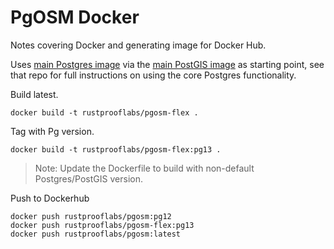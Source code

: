 # PgOSM Docker

Notes covering Docker and generating image for Docker Hub.

Uses [main Postgres image](https://hub.docker.com/_/postgres/) via the [main PostGIS image](https://hub.docker.com/r/postgis/postgis) as starting point, see that
repo for full instructions on using the core Postgres functionality.

Build latest.

```
docker build -t rustprooflabs/pgosm-flex .
```


Tag with Pg version.

```
docker build -t rustprooflabs/pgosm-flex:pg13 .
```

> Note: Update the Dockerfile to build with non-default Postgres/PostGIS version.

Push to Dockerhub

```
docker push rustprooflabs/pgosm:pg12
docker push rustprooflabs/pgosm-flex:pg13
docker push rustprooflabs/pgosm:latest
```
